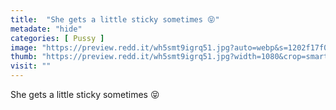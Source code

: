 ```yaml
---
title:  "She gets a little sticky sometimes 😝"
metadate: "hide"
categories: [ Pussy ]
image: "https://preview.redd.it/wh5smt9igrq51.jpg?auto=webp&s=1202f17f02069335c82c5615e76baa7b94ecd432"
thumb: "https://preview.redd.it/wh5smt9igrq51.jpg?width=1080&crop=smart&auto=webp&s=5f8b31dc5c72e749dcbdcc7b01a29bd89d88d358"
visit: ""
---
```

She gets a little sticky sometimes 😝
